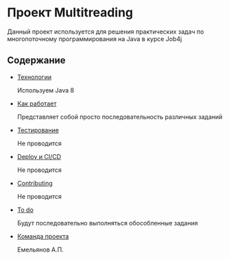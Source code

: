 # Проект Multitreading
Данный проект используется для решения практических задач по многопоточному программирования на Java в курсе Job4j

## Содержание
- [Технологии](#технологии)

  Используем Java 8
- [Как работает](#работает)

  Представляет собой просто последовательность различных заданий
- [Тестирование](#тестирование)

  Не проводится
- [Deploy и CI/CD](#deploy-и-ci/cd)

  Не проводится
- [Contributing](#contributing)

  Не проводится
- [To do](#to-do)

  Будут последовательно выполняться обособленные задания
- [Команда проекта](#команда-проекта)

  Емельянов А.П.

  
